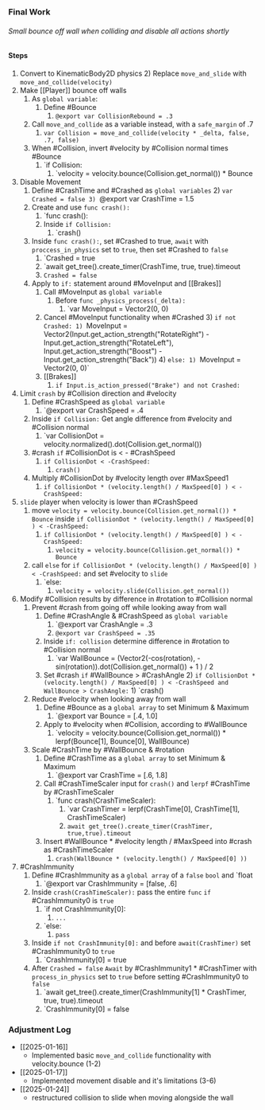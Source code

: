 ### Final Work
###### Small bounce off wall when colliding and disable all actions shortly

#### Steps
1) Convert to KinematicBody2D physics
	2) Replace `move_and_slide` with `move_and_collide(velocity)`
2) Make [[Player]] bounce off walls
	1)  As `global variable`:
		1) Define #Bounce 
			1) `@export var CollisionRebound = .3`
	2) Call `move_and_collide` as a variable instead, with a `safe_margin` of .7
		1) `var Collision = move_and_collide(velocity * _delta, false, .7, false)`
	3) When #Collision, invert #velocity by #Collision normal times #Bounce
		1) `if Collision:
			1) `velocity = velocity.bounce(Collision.get_normal()) * Bounce
3) Disable Movement
	1) Define  #CrashTime and #Crashed as `global variables`
		2) `var Crashed = false
		3) `@export var CrashTime = 1.5
	2) Create and use `func crash():`
		1) `func crash():
		2) Inside `if Collision:` 
			1) `crash()
	3) Inside `func crash():`, set #Crashed to true, `await` with `proccess_in_physics` set to `true`, then set #Crashed to `false`
		1) `Crashed = true
		2) `await get_tree().create_timer(CrashTime, true, true).timeout
		3) `Crashed = false`
	4) Apply to `if:` statement around #MoveInput and [[Brakes]]
		1) Call #MoveInput as `global variable`
			1) Before `func _physics_process(_delta):`
				1) `var MoveInput = Vector2(0, 0)
		2) Cancel #MoveInput functionality when #Crashed
			3) `if not Crashed:
				1) `MoveInput = Vector2(Input.get_action_strength("RotateRight") - Input.get_action_strength("RotateLeft"), Input.get_action_strength("Boost") - Input.get_action_strength("Back"))
			4) `else:
				1) `MoveInput = Vector2(0, 0)`
		3) [[Brakes]]
			1) `if Input.is_action_pressed("Brake") and not Crashed:`
4) Limit `crash` by #Collision direction and #velocity
	1) Define #CrashSpeed as `global variable`
		1) `@export var CrashSpeed = .4
	2) Inside `if Collision:` Get angle difference from #velocity and #Collision normal
		1) `var CollisionDot = velocity.normalized().dot(Collision.get_normal())
	3) #crash `if` #CollisionDot is <  - #CrashSpeed
		1) `if CollisionDot < -CrashSpeed:`
			1) `crash()`
	4) Multiply #CollisionDot  by #velocity length over #MaxSpeed1
		1) `if CollisionDot * (velocity.length() / MaxSpeed[0] ) < -CrashSpeed:`
5) `slide` player when velocity is lower than #CrashSpeed 
	1) move `velocity = velocity.bounce(Collision.get_normal()) * Bounce` inside ``if CollisionDot * (velocity.length() / MaxSpeed[0] ) < -CrashSpeed:``
		1) `if CollisionDot * (velocity.length() / MaxSpeed[0] ) < -CrashSpeed:`
			1) `velocity = velocity.bounce(Collision.get_normal()) * Bounce` 
	2) call `else` for `if CollisionDot * (velocity.length() / MaxSpeed[0] ) < -CrashSpeed:` and set #velocity to `slide`
		1) `else:
			1) `velocity = velocity.slide(Collision.get_normal())`
6) Modify #Collision results by difference in #rotation to #Collision normal
	1) Prevent #crash from going off while looking away from wall
		1) Define #CrashAngle & #CrashSpeed  as `global variable`
			1) `@export var CrashAngle = .3
			2) `@export var CrashSpeed = .35`
		2) Inside `if: collision` determine difference in #rotation to #Collision normal
			1) `var WallBounce = (Vector2(-cos(rotation), -sin(rotation)).dot(Collision.get_normal()) + 1 ) / 2
		3) Set #crash `if` #WallBounce > #CrashAngle
			2) `if CollisionDot * (velocity.length() / MaxSpeed[0] ) < -CrashSpeed and WallBounce > CrashAngle:`
				1) `crash()
	2) Reduce #velocity when looking away from wall
		1) Define #Bounce as a `global array` to set Minimum & Maximum
			1) `@export var Bounce = [.4, 1.0]
		2) Apply to #velocity when #Collision, according to #WallBounce 
			1) `velocity = velocity.bounce(Collision.get_normal()) * lerpf(Bounce[1], Bounce[0], WallBounce)
	3) Scale #CrashTime by #WallBounce & #rotation
		1) Define #CrashTime as a `global array` to set Minimum & Maximum
			1) `@export var CrashTime = [.6, 1.8]
		2) Call #CrashTimeScaler input for `crash()` and `lerpf` #CrashTime by #CrashTimeScaler
			1) `func crash(CrashTimeScaler):
				1) `var CrashTimer = lerpf(CrashTime[0], CrashTime[1], CrashTimeScaler)
				2) `await get_tree().create_timer(CrashTimer, true,true).timeout`
		3) Insert #WallBounce * #velocity length / #MaxSpeed into #crash as #CrashTimeScaler
			1) `crash(WallBounce * (velocity.length() / MaxSpeed[0] )) `
7) #CrashImmunity
	1) Define #CrashImmunity as a `global array` of a `false` `bool` and `float
		1) `@export var CrashImmunity = [false, .6]
	2) Inside `crash(CrashTimeScaler):` pass the entire `func` `if` #CrashImmunity0 is `true`
		1) `if not CrashImmunity[0]:
			1) `...`
		2) `else:
			1) `pass`
	3) Inside `if not CrashImmunity[0]:` and before `await(CrashTimer)` set #CrashImmunity0 to `true`
		1) `CrashImmunity[0] = true
	4) After `Crashed = false` `Await` by #CrashImmunity1 * #CrashTimer with `process_in_physics` set to `true` before setting #CrashImmunity0 to `false`
		1) `await get_tree().create_timer(CrashImmunity[1] * CrashTimer, true, true).timeout
		2) `CrashImmunity[0] = false

### Adjustment Log
- [[2025-01-16]]
	- Implemented basic `move_and_collide` functionality with velocity.bounce (1-2)
- [[2025-01-17]]
	- Implemented movement disable and it's limitations (3-6)
- [[2025-01-24]]
	- restructured collision to slide when moving alongside the wall
